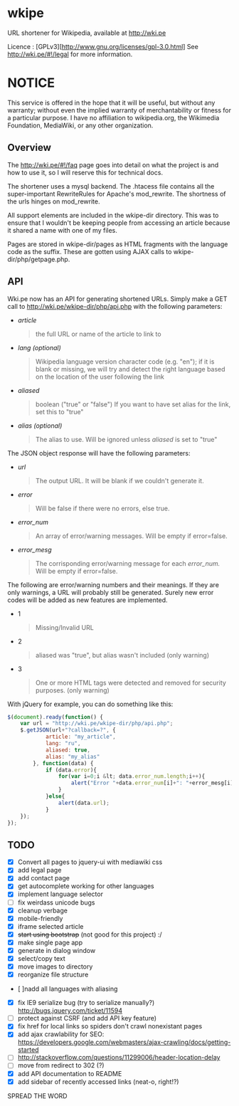 wkipe
=====

URL shortener for Wikipedia, available at http://wki.pe

Licence : [GPLv3][http://www.gnu.org/licenses/gpl-3.0.html]
See http://wki.pe/#!/legal for more information.

NOTICE
======
This service is offered in the hope that it will be useful, but without any warranty; without even the implied warranty of merchantability or fitness for a particular purpose. I have no affiliation to wikipedia.org, the Wikimedia Foundation, MediaWiki, or any other organization.

Overview
--------

The http://wki.pe/#!/faq page goes into detail on what the project is and how to use it, so I will reserve this for technical docs.

The shortener uses a mysql backend. The .htacess file contains all the super-important RewriteRules for Apache's mod_rewrite. The shortness of the urls hinges on mod_rewrite.

All support elements are included in the wkipe-dir directory. This was to ensure that I wouldn't be keeping people from accessing an article because it shared a name with one of my files.

Pages are stored in wkipe-dir/pages as HTML fragments with the language code as the suffix. These are gotten using AJAX calls to wkipe-dir/php/getpage.php.

API
---

Wki.pe now has an API for generating shortened URLs. Simply make a GET call to http://wki.pe/wkipe-dir/php/api.php with the following parameters:
* *article*
    > the full URL or name of the article to link to
* *lang (optional)*
    > Wikipedia language version character code (e.g. "en"); if it is blank or missing, we will try and detect the right language based on the location of the user following the link
* *aliased*
    > boolean ("true" or "false") If you want to have set alias for the link, set this to "true"
* *alias (optional)*
    > The alias to use. Will be ignored unless *aliased* is set to "true"

The JSON object response will have the following parameters:
* *url*
    > The output URL. It will be blank if we couldn't generate it.
* *error*
    > Will be false if there were no errors, else true.
* *error_num*
    > An array of error/warning messages. Will be empty if error=false.
* *error_mesg*
    > The corrisponding error/warning message for each *error_num.* Will be empty if error=false.

The following are error/warning numbers and their meanings. If they are only warnings, a URL will probably still be generated. Surely new error codes will be added as new features are implemented.
* 1
    > Missing/Invalid URL
* 2
    > aliased was "true", but alias wasn't included (only warning)
* 3
    > One or more HTML tags were detected and removed for security purposes. (only warning)

With jQuery for example, you can do something like this:

```javascript
$(document).ready(function() {
	var url = "http://wki.pe/wkipe-dir/php/api.php";
	$.getJSON(url+"?callback=?", {
			article: "my_article",
			lang: "ru",
			aliased: true,
			alias: "my_alias"
		}, function(data) {
			if (data.error){
				for(var i=0;i &lt; data.error_num.length;i++){
					alert("Error "+data.error_num[i]+": "+error_mesg[i]);
				}
			}else{
				alert(data.url);
			}
	});
});
```


TODO
----

- [x] Convert all pages to jquery-ui with mediawiki css
- [x] add legal page
- [x] add contact page
- [x] get autocomplete working for other languages
- [x] implement language selector
- [ ] fix weirdass unicode bugs
- [x] cleanup verbage
- [x] mobile-friendly
- [x] iframe selected article
- [x] ~~start using bootstrap~~ (not good for this project) :/
- [x] make single page app
- [x] generate in dialog window
- [x] select/copy text
- [x] move images to directory
- [x] reorganize file structure
- [ ]nadd all languages with aliasing
- [x] fix IE9 serialize bug (try to serialize manually?) http://bugs.jquery.com/ticket/11594
- [ ] protect against CSRF (and add API key feature)
- [x] fix href for local links so spiders don't crawl nonexistant pages
- [x] add ajax crawlability for SEO: https://developers.google.com/webmasters/ajax-crawling/docs/getting-started
- [ ] http://stackoverflow.com/questions/11299006/header-location-delay
- [ ] move from <meta> redirect to 302 (?)
- [x] add API documentation to README
- [x] add sidebar of recently accessed links (neat-o, right!?)

SPREAD THE WORD
